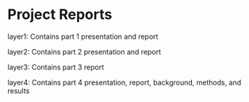 # Project Reports

layer1: Contains part 1 presentation and report

layer2: Contains part 2 presentation and report

layer3: Contains part 3 report

layer4: Contains part 4 presentation, report, background, methods, and results
